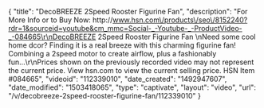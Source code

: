 {
    "title": "DecoBREEZE 2Speed Rooster Figurine Fan",
    "description": "For More Info or to Buy Now: http:\/\/www.hsn.com\/products\/seo\/8152240?rdr=1&sourceid=youtube&cm_mmc=Social-_-Youtube-_-ProductVideo-_-084665\r\nDecoBREEZE 2Speed Rooster Figurine Fan \nNeed some cool home dcor? Finding it is a real breeze with this charming figurine fan! Combining a 2speed motor to create airflow, plus a fashionably fun...\r\nPrices shown on the previously recorded video may not represent the current price.  View hsn.com to view the current selling price. HSN Item #084665",
    "videoid": "112339010",
    "date_created": "1492947607",
    "date_modified": "1503418065",
    "type": "captivate",
    "layout": "video",
    "url": "\/v\/decobreeze-2speed-rooster-figurine-fan\/112339010"
}